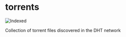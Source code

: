 torrents 
========
![Indexed](https://img.shields.io/badge/indexed-135473-blue)

Collection of torrent files discovered in the DHT network
